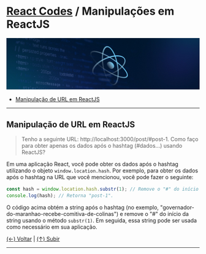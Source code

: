 # [React Codes](https://github.com/systemboys/React_Codes#react-codes "React Codes") / Manipulações em ReactJS

[![Manipulações com ReactJS](https://github.com/systemboys/React_Codes/raw/main/Manipula%C3%A7%C3%B5es%20com%20ReactJS/images/Manipulacoes_com_ReactJS.png "Manipulações com ReactJS")](https://github.com/systemboys/React_Codes/raw/main/Manipula%C3%A7%C3%B5es%20com%20ReactJS/images/Manipulacoes_com_ReactJS.png "Manipulações com ReactJS")

- [Manipulação de URL em ReactJS](#manipula%C3%A7%C3%A3o-de-url-em-reactjs "Manipulação de URL em ReactJS")

---

## Manipulação de URL em ReactJS

> Tenho a seguinte URL: http://localhost:3000/post/#post-1. Como faço para obter apenas os dados após o hashtag (#dados...) usando ReactJS?

Em uma aplicação React, você pode obter os dados após o hashtag utilizando o objeto `window.location.hash`. Por exemplo, para obter os dados após o hashtag na URL que você mencionou, você pode fazer o seguinte:

```javascript
const hash = window.location.hash.substr(1); // Remove o "#" do início da string.
console.log(hash); // Retorna "post-1".
```

O código acima obtém a string após o hashtag (no exemplo, "governador-do-maranhao-recebe-comitiva-de-colinas") e remove o "#" do início da string usando o método `substr(1)`. Em seguida, essa string pode ser usada como necessário em sua aplicação.

[(&larr;) Voltar](https://github.com/systemboys/React_Codes#react-codes "Voltar ao Sumário") | 
[(&uarr;) Subir](#react-codes--manipula%C3%A7%C3%B5es-em-reactjs "Subir para o topo")

---